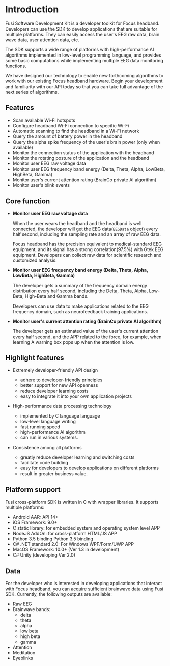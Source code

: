 # Introduction

Fusi Software Development Kit is a developer toolkit for Focus headband. Developers can use the SDK to develop applications that are suitable for multiple platforms. They can easily access the user's EEG raw data, brain wave data, user attention data, etc.

The SDK supports a wide range of platforms with high-performance AI algorithms implemented in low-level programming language, and provides some basic computations while implementing multiple EEG data monitoring functions.

We have designed our technology to enable new forthcoming algorithms to work with our existing Focus headband hardware. Begin your development and familiarity with our API today so that you can take full advantage of the next series of algorithms.

## Features

* Scan available Wi-Fi hotspots
* Configure headband Wi-Fi connection to specific Wi-Fi
* Automatic scanning to find the headband in a Wi-Fi network
* Query the amount of battery power in the headband
* Query the alpha spike frequency of the user's brain power (only when available)
* Monitor the connection status of the application with the headband
* Monitor the rotating posture of the application and the headband
* Monitor user EEG raw voltage data
* Monitor user EEG frequency band energy (Delta, Theta, Alpha, LowBeta, HighBeta, Gamma) 
* Monitor user's current attention rating (BrainCo private AI algorithm)
* Monitor user's blink events

## Core function

* **Monitor user EEG raw voltage data**

	When the user wears the headband and the headband is well connected, the developer will get the EEG data(`EEGData` object) every half second, including the sampling rate and an array of raw EEG data.

	Focus headband has the precision equivalent to medical-standard EEG equipment, and its signal has a strong correlation(97.5%) with Gtek EEG equipment. Developers can collect raw data for scientific research and customized analysis.

* **Monitor user EEG frequency band energy (Delta, Theta, Alpha, LowBeta, HighBeta, Gamma)**

	The developer gets a summary of the frequency domain energy distribution every half second, including the Delta, Theta, Alpha, Low-Beta, High-Beta and Gamma bands.
		
	Developers can use data to make applications related to the EEG frequency domain, such as neurofeedback training applications. 
	
* **Monitor user's current attention rating (BrainCo private AI algorithm)**

	The developer gets an estimated value of the user's current attention every half second, and the APP related to the force, for example, when learning A warning box pops up when the attention is low.

## Highlight features
* Extremely developer-friendly API design

	* adhere to developer-friendly principles
	* better support for new API openness
	* reduce developer learning costs
	* easy to integrate it into your own application projects

* High-performance data processing technology 
	* implemented by C language language 
	* low-level language writing
	* fast running speed
	* high-performance AI algorithm
	* can run in various systems.

* Consistence among all platforms
	* greatly reduce developer learning and switching costs
	* facilitate code building
	* easy for developers to develop applications on different platforms
	* result in greater business value.

## Platform support

Fusi cross-platform SDK is written in C with wrapper libraries. It supports multiple platforms:

* Android AAR: API 14+
* iOS Framework: 9.0+
* C static library: for embedded system and operating system level APP
* NodeJS AddOn: for cross-platform HTML/JS APP
* Python 3.5 binding Python 3.5 binding
* C# .NET standard 2.0: For Windows WPF/Form/UWP APP
* MacOS Framework: 10.0+ (Ver 1.3 in development)
* C# Unity (developing Ver 2.0)

## Data

For the developer who is interested in developing applications that interact with Focus headband, you can acquire sufficient brainwave data using Fusi SDK. Currently, the following outputs are available:

* Raw EEG
* Brainwave bands:
	* delta
	* theta
	* alpha
	* low beta
	* high beta
	* gamma
* Attention
* Meditation
* Eyeblinks
